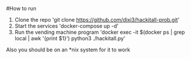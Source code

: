 #How to run
1. Clone the repo
'git clone https://github.com/dixi3/hackitall-prob.git'
2. Start the services
'docker-compose up -d'
3. Run the vending machine program
'docker exec -it $(docker ps | grep local | awk '{print $1}')  python3 ./hackitall.py'

Also you should be on an *nix system for it to work